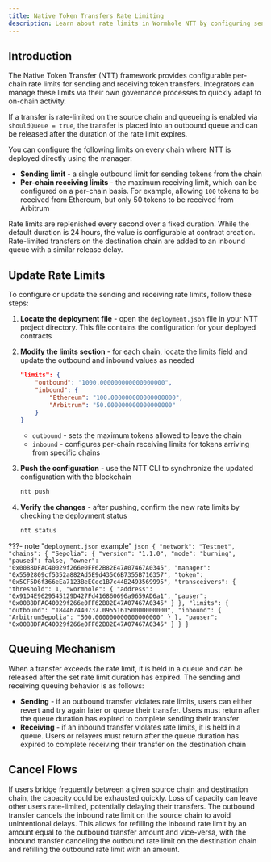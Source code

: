 ```yaml
---
title: Native Token Transfers Rate Limiting
description: Learn about rate limits in Wormhole NTT by configuring send/receive limits, queuing, and canceling flows to manage multichain token transfers efficiently.
---
```


## Introduction

The Native Token Transfer (NTT) framework provides configurable per-chain rate limits for sending and receiving token transfers. Integrators can manage these limits via their own governance processes to quickly adapt to on-chain activity.

If a transfer is rate-limited on the source chain and queueing is enabled via `shouldQueue = true`, the transfer is placed into an outbound queue and can be released after the duration of the rate limit expires.

You can configure the following limits on every chain where NTT is deployed directly using the manager:

- **Sending limit** - a single outbound limit for sending tokens from the chain
- **Per-chain receiving limits** - the maximum receiving limit, which can be configured on a per-chain basis. For example, allowing `100` tokens to be received from Ethereum, but only 50 tokens to be received from Arbitrum

Rate limits are replenished every second over a fixed duration. While the default duration is 24 hours, the value is configurable at contract creation. Rate-limited transfers on the destination chain are added to an inbound queue with a similar release delay.

## Update Rate Limits

To configure or update the sending and receiving rate limits, follow these steps:

1. **Locate the deployment file** - open the `deployment.json` file in your NTT project directory. This file contains the configuration for your deployed contracts

2. **Modify the limits section** - for each chain, locate the limits field and update the outbound and inbound values as needed

    ```json
    "limits": {
        "outbound": "1000.000000000000000000",
        "inbound": {
            "Ethereum": "100.000000000000000000",
            "Arbitrum": "50.000000000000000000"
        }
    }
    ```

     - `outbound` - sets the maximum tokens allowed to leave the chain
     - `inbound` - configures per-chain receiving limits for tokens arriving from specific chains

3. **Push the configuration** - use the NTT CLI to synchronize the updated configuration with the blockchain

    ```bash
    ntt push
    ```

4. **Verify the changes** - after pushing, confirm the new rate limits by checking the deployment status

    ```bash
    ntt status
    ```

???- note "`deployment.json` example"
    ```json
    {
        "network": "Testnet",
        "chains": {
            "Sepolia": {
                "version": "1.1.0",
                "mode": "burning",
                "paused": false,
                "owner": "0x0088DFAC40029f266e0FF62B82E47A07467A0345",
                "manager": "0x5592809cf5352a882Ad5E9d435C6B7355B716357",
                "token": "0x5CF5D6f366eEa7123BeECec1B7c44B2493569995",
                "transceivers": {
                    "threshold": 1,
                    "wormhole": {
                        "address": "0x91D4E9629545129D427Fd416860696a9659AD6a1",
                        "pauser": "0x0088DFAC40029f266e0FF62B82E47A07467A0345"
                    }
                },
                "limits": {
                    "outbound": "184467440737.095516150000000000",
                    "inbound": {
                        "ArbitrumSepolia": "500.000000000000000000"
                    }
                },
                "pauser": "0x0088DFAC40029f266e0FF62B82E47A07467A0345"
            }
        }
    }
    ```

## Queuing Mechanism

When a transfer exceeds the rate limit, it is held in a queue and can be released after the set rate limit duration has expired. The sending and receiving queuing behavior is as follows:

- **Sending** - if an outbound transfer violates rate limits, users can either revert and try again later or queue their transfer. Users must return after the queue duration has expired to complete sending their transfer
- **Receiving** - if an inbound transfer violates rate limits, it is held in a queue. Users or relayers must return after the queue duration has expired to complete receiving their transfer on the destination chain
    
## Cancel Flows

If users bridge frequently between a given source chain and destination chain, the capacity could be exhausted quickly. Loss of capacity can leave other users rate-limited, potentially delaying their transfers.  The outbound transfer cancels the inbound rate limit on the source chain to avoid unintentional delays. This allows for refilling the inbound rate limit by an amount equal to the outbound transfer amount and vice-versa, with the inbound transfer canceling the outbound rate limit on the destination chain and refilling the outbound rate limit with an amount.
